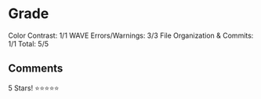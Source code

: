 # Grade

Color Contrast: 1/1
WAVE Errors/Warnings: 3/3
File Organization & Commits: 1/1
Total: 5/5

## Comments
5 Stars! ⭐⭐⭐⭐⭐